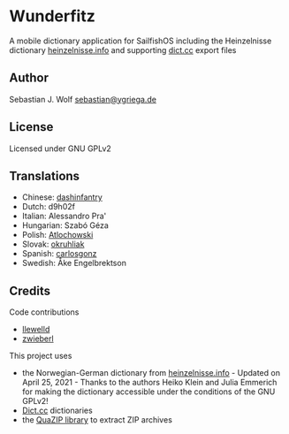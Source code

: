 # Wunderfitz
A mobile dictionary application for SailfishOS including the Heinzelnisse dictionary [heinzelnisse.info](http://www.heinzelnisse.info) and supporting [dict.cc](http://www.dict.cc) export files

## Author
Sebastian J. Wolf [sebastian@ygriega.de](mailto:sebastian@ygriega.de)

## License
Licensed under GNU GPLv2

## Translations
- Chinese: [dashinfantry](https://github.com/dashinfantry)
- Dutch: d9h02f
- Italian: Alessandro Pra'
- Hungarian: Szabó Géza
- Polish: [Atlochowski](https://github.com/atlochowski)
- Slovak: [okruhliak](https://github.com/okruhliak)
- Spanish: [carlosgonz](https://github.com/GNUUser)
- Swedish: Åke Engelbrektson

## Credits
Code contributions
- [llewelld](https://github.com/llewelld)
- [zwieberl](https://github.com/zwieberl)

This project uses
- the Norwegian-German dictionary from [heinzelnisse.info](http://www.heinzelnisse.info) - Updated on April 25, 2021 - Thanks to the authors Heiko Klein and Julia Emmerich for making the dictionary accessible under the conditions of the GNU GPLv2!
- [Dict.cc](http://dict.cc) dictionaries
- the [QuaZIP library](http://quazip.sourceforge.net) to extract ZIP archives
